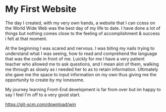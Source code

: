 # My First Website

The day I created, with my very own hands, a website that I can ccess on the World Wide Web was the best day of my life to date. I have done a lot of things but nothing comes close to the feeling of accomplishment & success i felt at that moment.

At the beginning I was scared and nervous. I was biting my nails trying to understand what I was seeing, how to read and comprehend the language that was the code in front of me. Luickly for me I have a very patient teacher who allowed me to ask questions, and I mean alot of them, walking me through as slowly as i needed her to as to retain information. Ultimately she gave me the space to input information on my own thus giving me the opportunity to create by my lonesome. 

My journey learning Front-End development is far from over but im happy to say I feel I'm off to a very good start.


https://git-scm.com/download/win